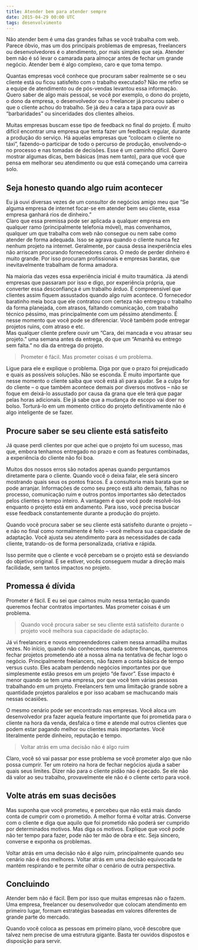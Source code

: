 ```yaml
---
title: Atender bem para atender sempre
date: 2015-04-29 00:00 UTC
tags: desenvolvimento
---
```



Não atender bem é uma das grandes falhas se você trabalha com web. Parece óbvio, mas um dos principais problemas de empresas, freelancers ou desenvolvedores é o atendimento, por mais simples que seja. Atender bem não é só levar o camarada para almoçar antes de fechar um grande negócio. Atender bem é algo complexo, caro e que toma tempo.

Quantas empresas você conhece que procuram saber realmente se o seu cliente está ou ficou satisfeito com o trabalho executado? Não me refiro se a equipe de atendimento ou de pós-vendas levantou essa informação. Quero saber de algo mais pessoal, se você por exemplo, o dono do projeto, o dono da empresa, o desenvolvedor ou o freelancer já procurou saber o que o cliente achou do trabalho. Se já deu a cara a tapa para ouvir as “barbaridades” ou sinceridades dos clientes alheios.

Muitas empresas buscam esse tipo de feedback no final do projeto. É muito difícil encontrar uma empresa que tenta fazer um feedback regular, durante a produção do serviço. Há aquelas empresas que “colocam o cliente no táxi”, fazendo-o participar de todo o percurso de produção, envolvendo-o no processo e nas tomadas de decisões. Esse é um caminho difícil. Quero mostrar algumas dicas, bem básicas (mas nem tanto), para que você que pensa em melhorar seu atendimento ou que está começando uma carreira solo.

## Seja honesto quando algo ruim acontecer

Eu já ouvi diversas vezes de um consultor de negócios amigo meu que “Se alguma empresa de internet focar-se em atender bem seu cliente, essa empresa ganhará rios de dinheiro.”  
Claro que essa premissa pode ser aplicada a qualquer empresa em qualquer ramo (principalmente telefonia móvel), mas convenhamos, qualquer um que trabalha com web não consegue ou nem sabe como atender de forma adequada. Isso se agrava quando o cliente nunca fez nenhum projeto na internet. Geralmente, por causa dessa inexperiência eles não arriscam procurando fornecedores caros. O medo de perder dinheiro é muito grande. Por isso procuram profissionais e empresas baratas, que inevitavelmente trabalham de forma amadora.

Na maioria das vezes essa experiência inicial é muito traumática. Já atendi empresas que passaram por isso e digo, por experiência própria, que converter essa desconfiança é um trabalho árduo. É compreensível que clientes assim fiquem assustados quando algo ruim acontece. O fornecedor baratinho meia boca que ele contratou com certeza não entregou o trabalho da forma planejada, com atrasos, faltando comunicação, com trabalho técnico péssimo, mas principalmente com um péssimo atendimento. É nesse momento que você pode se diferenciar. Você também pode entregar projetos ruins, com atraso e etc.  
Mas qualquer cliente prefere ouvir um “Cara, dei mancada e vou atrasar seu projeto.” uma semana antes da entrega, do que um “Amanhã eu entrego sem falta.” no dia da entrega do projeto.

> Prometer é fácil. Mas prometer coisas é um problema.

Ligue para ele e explique o problema. Diga por que o prazo foi prejudicado e quais as possíveis soluções. Não se esconda. É muito importante que nesse momento o cliente saiba que você está ali para ajudar. Se a culpa for do cliente – o que também acontece demais por diversos motivos – não se foque em deixá-lo assustado por causa da grana que ele terá que pagar pelas horas adicionais. Ele já sabe que a mudança de escopo vai doer no bolso. Torturá-lo em um momento crítico do projeto definitivamente não é algo inteligente de se fazer.

## Procure saber se seu cliente está satisfeito

Já quase perdi clientes por que achei que o projeto foi um sucesso, mas que, embora tenhamos entregado no prazo e com as features combinadas, a experiência do cliente não foi boa.

Muitos dos nossos erros são notados apenas quando perguntamos diretamente para o cliente. Quando você o deixa falar, ele será sincero mostrando quais seus os pontos fracos. É a consultoria mais barata que se pode arranjar. Informações de como seu preço está alto demais, falhas no processo, comunicação ruim e outros pontos importantes são detectados pelos clientes o tempo inteiro. A vantagem é que você pode resolvê-los enquanto o projeto está em andamento. Para isso, você precisa buscar esse feedback constantemente durante a produção do projeto.

Quando você procura saber se seu cliente está satisfeito durante o projeto – e não no final como normalmente é feito – você melhora sua capacidade de adaptação. Você ajusta seu atendimento para as necessidades de cada cliente, tratando-os de forma personalizada, criativa e rápida.

Isso permite que o cliente e você percebam se o projeto está se desviando do objetivo original. E se estiver, vocês conseguem mudar a direção mais facilidade, sem tantos impactos no projeto.

## Promessa é dívida

Prometer é fácil. E eu sei que caímos muito nessa tentação quando queremos fechar contratos importantes. Mas prometer coisas é um problema.

> Quando você procura saber se seu cliente está satisfeito durante o projeto você melhora sua capacidade de adaptação.

Já vi freelancers e novos empreendedores caírem nessa armadilha muitas vezes. No início, quando não conhecemos nada sobre finanças, queremos fechar projetos prometendo até a nossa alma na tentativa de fechar logo o negócio. Principalmente freelancers, não fazem a conta básica de tempo versus custo. Eles acabam perdendo negócios importantes por que simplesmente estão presos em um projeto “de favor”. Esse impacto é menor quando se tem uma empresa, por que você tem várias pessoas trabalhando em um projeto. Freelancers tem uma limitação grande sobre a quantidade projetos paralelos e por isso acabam se machucando mais nessas ocasiões.

O mesmo cenário pode ser encontrado nas empresas. Você aloca um desenvolvedor pra fazer aquela feature importante que foi prometida para o cliente na hora da venda, desfalca o time e atende mal outros clientes que podem estar pagando melhor ou clientes mais importantes. Você literalmente perde dinheiro, reputação e tempo.

> Voltar atrás em uma decisão não é algo ruim

Claro, você só vai passar por esse problema se você prometer algo que não possa cumprir. Ter um roteiro na hora de fechar negócios ajuda a saber quais seus limites. Dizer não para o cliente pidão não é pecado. Se ele não dá valor ao seu trabalho, provavelmente ele não é o cliente certo para você.

## Volte atrás em suas decisões

Mas suponha que você prometeu, e percebeu que não está mais dando conta de cumprir com o prometido. A melhor forma é voltar atrás. Converse com o cliente e diga que aquilo que foi prometido não poderá ser cumprido por determinados motivos. Mas diga os motivos. Explique que você pode não ter tempo para fazer, pode não ter mão de obra e etc. Seja sincero, converse e exponha os problemas.

Voltar atrás em uma decisão não é algo ruim, principalmente quando seu cenário não é dos melhores. Voltar atrás em uma decisão equivocada te mantém respirando e te permite olhar o cenário de outra perspectiva.

## Concluindo

Atender bem não é fácil. Bem por isso que muitas empresas não o fazem. Uma empresa, freelancer ou desenvolvedor que colocam atendimento em primeiro lugar, formam estratégias baseadas em valores diferentes de grande parte do mercado.

Quando você coloca as pessoas em primeiro plano, você descobre que talvez nem precise de uma estrutura gigante. Basta ter ouvidos dispostos e disposição para servir.

